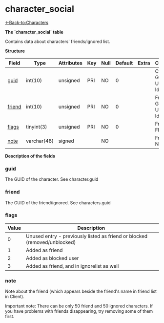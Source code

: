 # character\_social

[<-Back-to:Characters](database-characters.md)

**The \`character\_social\` table**

Contains data about characters' friends/ignored list.

**Structure**

| Field       | Type        | Attributes | Key | Null | Default | Extra | Comment                            |
|-------------|-------------|------------|-----|------|---------|-------|------------------------------------|
| [guid][1]   | int(10)     | unsigned   | PRI | NO   | 0       |       | Character Global Unique Identifier |
| [friend][2] | int(10)     | unsigned   | PRI | NO   | 0       |       | Friend Global Unique Identifier    |
| [flags][3]  | tinyint(3)  | unsigned   | PRI | NO   | 0       |       | Friend Flags                       |
| [note][4]   | varchar(48) | signed     |     | NO   |         |       | Friend Note                        |

[1]: #guid
[2]: #friend
[3]: #flags
[4]: #note

**Description of the fields**

### guid

The GUID of the character. See character.guid

### friend

The GUID of the friend/ignored. See characters.guid

### flags

| Value | Description                                                               |
|-------|---------------------------------------------------------------------------|
| 0     | Unused entry - previously listed as friend or blocked (removed/unblocked) |
| 1     | Added as friend                                                           |
| 2     | Added as blocked user                                                     |
| 3     | Added as friend, and in ignorelist as well                                |

### note

Note about the friend (which appears beside the friend's name in friend list in Client).

Important note: There can be only 50 friend and 50 ignored characters. If you have problems with friends disappearing, try removing some of them first.
